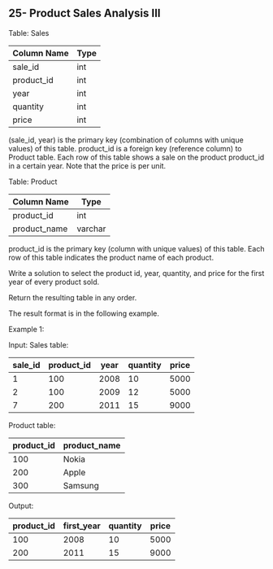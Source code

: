 ## 25- Product Sales Analysis III

Table: Sales

| Column Name | Type  |
|-------------|-------|
| sale_id     | int   |
| product_id  | int   |
| year        | int   |
| quantity    | int   |
| price       | int   |

(sale_id, year) is the primary key (combination of columns with unique values) of this table.
product_id is a foreign key (reference column) to Product table.
Each row of this table shows a sale on the product product_id in a certain year.
Note that the price is per unit.
 

Table: Product

| Column Name  | Type    |
|--------------|---------|
| product_id   | int     |
| product_name | varchar |

product_id is the primary key (column with unique values) of this table.
Each row of this table indicates the product name of each product.
 

Write a solution to select the product id, year, quantity, and price for the first year of every product sold.

Return the resulting table in any order.

The result format is in the following example.

 

Example 1:

Input: 
Sales table:

| sale_id | product_id | year | quantity | price |
|---------|------------|------|----------|-------| 
| 1       | 100        | 2008 | 10       | 5000  |
| 2       | 100        | 2009 | 12       | 5000  |
| 7       | 200        | 2011 | 15       | 9000  |

Product table:

| product_id | product_name |
|------------|--------------|
| 100        | Nokia        |
| 200        | Apple        |
| 300        | Samsung      |

Output: 

| product_id | first_year | quantity | price |
|------------|------------|----------|-------| 
| 100        | 2008       | 10       | 5000  |
| 200        | 2011       | 15       | 9000  |
